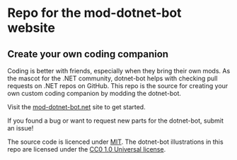 # Repo for the mod-dotnet-bot website
## Create your own coding companion

Coding is better with friends, especially when they bring their own mods. As the mascot for the .NET community, dotnet-bot helps with checking pull requests on .NET repos on GitHub. This repo is the source for creating your own custom coding companion by modding the dotnet-bot. 

Visit the [mod-dotnet-bot.net](https://mod-dotnet-bot.net) site to get started. 

If you found a bug or want to request new parts for the dotnet-bot, submit an issue!

The source code is licenced under [MIT](LICENSE). The dotnet-bot illustrations in this repo are licensed under the [CC0 1.0 Universal license](http://creativecommons.org/publicdomain/zero/1.0/). 
